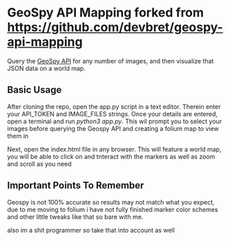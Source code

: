 # GeoSpy API Mapping forked from https://github.com/devbret/geospy-api-mapping
Query the [GeoSpy API](https://dev.geospy.ai/docs/routes#overview) for any number of images, and then visualize that JSON data on a world map.

## Basic Usage
After cloning the repo, open the app.py script in a text editor. Therein enter your API_TOKEN and IMAGE_FILES strings. Once your details are entered, open a terminal and run *python3 app.py*. This wil prompt you to select your images before querying the Geospy API and creating a folium map to view them in

Next, open the index.html file in any browser. This will feature a world map, you will be able to click on and tnteract with the markers as well as zoom and scroll as you need

## Important Points To Remember
Geospy is not 100% accurate so results may not match what you expect, due to me moving to folium i have not fully finished marker
color schemes and other little tweaks like that so bare with me.

also im a shit programmer so take that into account as well
